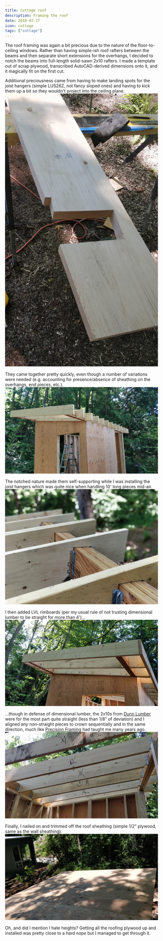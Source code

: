 ```yaml
---
title: Cottage roof
description: Framing the roof
date: 2018-07-17
icon: cottage
tags: ["cottage"]
---
```


The roof framing was again a bit precious due to the nature of the floor-to-ceiling windows. Rather than having simple-ish roof rafters between the beams and then separate short extensions for the overhangs, I decided to notch the beams into full-length solid-sawn 2x10 rafters. 
I made a template out of scrap plywood, transcribed AutoCAD-derived dimensions onto it, and it magically fit on the first cut.

Additional preciousness came from having to make landing spots for the joist hangers (simple LUS26Z, not fancy sloped ones) and having to kick them up a bit so they wouldn't project into the ceiling plane.
![Close-up of roof rafter end](images/IMG_20180712_153621.jpg)

They came together pretty quickly, even though a number of variations were needed (e.g. accounting for presence/absence of sheathing on the overhangs, end pieces, etc.).
![Roof rafters, installed](images/IMG_20180716_114318.jpg)

The notched nature made them self-supporting while I was installing the joist hangers which was quite nice when handling 10' long pieces mid-air.
![Close-up of roof rafter hangers](images/IMG_20180716_114512_Bokeh.jpg)

I then added LVL rimboards (per my usual rule of not trusting dimensional lumber to be straight for more than 4')...
![Close-up of roof rafter hangers](images/IMG_20180717_101929.jpg)

...though in defense of dimensional lumber, the 2x10s from [Dunn Lumber](https://www.dunnlumber.com/) were for the most part quite straight (less than 1/8" of deviation) and I aligned any non-straight pieces to crown sequentially and in the same direction, much like [Precision Framing](https://www.tauntonstore.com/carpentry/precision-framing-mike-guertin-070570.html) had taught me many years ago.
![Close-up of roof rafter hangers](images/IMG_20180716_114347.jpg)

Finally, I nailed on and trimmed off the roof sheathing (simple 1/2" plywood, same as the wall sheathing).
![Roof sheathing](images/IMG_20180717_134903.jpg)

Oh, and did I mention I hate heights? Getting all the roofing plywood up and installed was pretty close to a hard _nope_ but I managed to get through it.